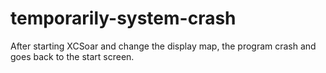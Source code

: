 # temporarily-system-crash
After starting XCSoar and change the display map, the program crash and goes back to the start screen.
